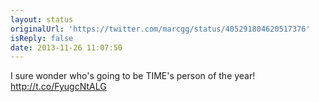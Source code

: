 ```yaml
---
layout: status
originalUrl: 'https://twitter.com/marcgg/status/405291804620517376'
isReply: false
date: 2013-11-26 11:07:50
---
```


I sure wonder who's going to be TIME's person of the year! http://t.co/FyugcNtALG
